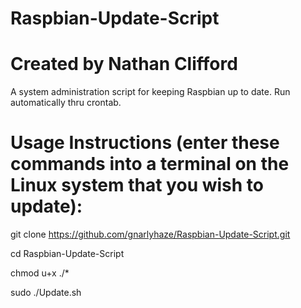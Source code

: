 # Raspbian-Update-Script
# Created by Nathan Clifford

A system administration script for keeping Raspbian up to date. Run automatically thru crontab.

# Usage Instructions (enter these commands into a terminal on the Linux system that you wish to update):

git clone https://github.com/gnarlyhaze/Raspbian-Update-Script.git 

cd Raspbian-Update-Script

chmod u+x ./*

sudo ./Update.sh
